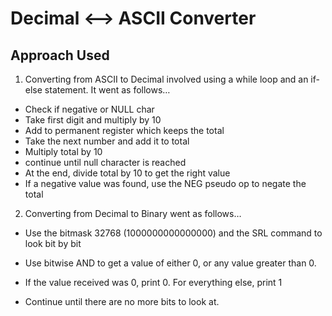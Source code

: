 # Decimal <--> ASCII Converter

## Approach Used

1. Converting from ASCII to Decimal involved using a while loop and an if-else statement. It went as follows…

  * Check if negative or NULL char
  * Take first digit and multiply by 10
  * Add to permanent register which keeps the total
  * Take the next number and add it to total
  * Multiply total by 10
  * continue until null character is reached
  * At the end, divide total by 10 to get the right value
  * If a negative value was found, use the NEG pseudo op to negate the total

2. Converting from Decimal to Binary went as follows…

  * Use the bitmask 32768 (1000000000000000) and the SRL command to look bit by bit

  * Use bitwise AND to get a value of either 0, or any value greater than 0.

  * If the value received was 0, print 0. For everything else, print 1

  * Continue until there are no more bits to look at.
